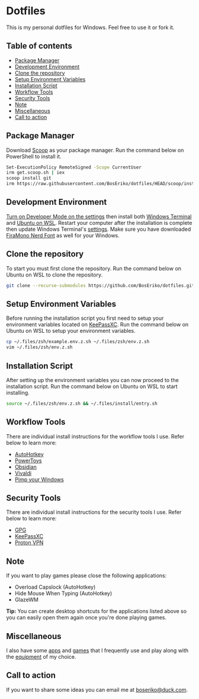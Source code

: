 # Dotfiles
This is my personal dotfiles for Windows. Feel free to use it or fork it.

## Table of contents
- [Package Manager](#package-manager)
- [Development Environment](#development-environment)
- [Clone the repository](#clone-the-repository)
- [Setup Environment Variables](#setup-environment-variables)
- [Installation Script](#installation-script)
- [Workflow Tools](#workflow-tools)
- [Security Tools](#security-tools)
- [Note](#note)
- [Miscellaneous](#miscellaneous)
- [Call to action](#call-to-action)

## Package Manager
Download [Scoop](https://scoop.sh/) as your package manager. Run the command below on PowerShell to install it.
``` sh
Set-ExecutionPolicy RemoteSigned -Scope CurrentUser
irm get.scoop.sh | iex
scoop install git
irm https://raw.githubusercontent.com/BosEriko/dotfiles/HEAD/scoop/install.sh | iex
```

## Development Environment
[Turn on Developer Mode on the settings](markdown/enable-developer-mode.md) then install both [Windows Terminal](https://apps.microsoft.com/store/detail/windows-terminal/9N0DX20HK701) and [Ubuntu on WSL](https://ubuntu.com/tutorials/install-ubuntu-on-wsl2-on-windows-10#1-overview). Restart your computer after the installation is complete then update Windows Terminal's [settings](windows-terminal/settings.json). Make sure you have downloaded [FiraMono Nerd Font](https://github.com/ryanoasis/nerd-fonts/releases/download/v3.1.1/FiraMono.zip) as well for your Windows.

## Clone the repository
To start you must first clone the repository. Run the command below on Ubuntu on WSL to clone the repository.
``` sh
git clone --recurse-submodules https://github.com/BosEriko/dotfiles.git ~/.files
```

## Setup Environment Variables
Before running the installation script you first need to setup your environment variables located on [KeePassXC](markdown/readme/keepassxc.md). Run the command below on Ubuntu on WSL to setup your environment variables.
``` sh
cp ~/.files/zsh/example.env.z.sh ~/.files/zsh/env.z.sh
vim ~/.files/zsh/env.z.sh
```

## Installation Script
After setting up the environment variables you can now proceed to the installation script. Run the command below on Ubuntu on WSL to start installing.
``` sh
source ~/.files/zsh/env.z.sh && ~/.files/install/entry.sh
```

## Workflow Tools
There are individual install instructions for the workflow tools I use. Refer below to learn more:
- [AutoHotkey](markdown/readme/autohotkey.md)
- [PowerToys](markdown/readme/powertoys.md)
- [Obsidian](markdown/readme/obsidian.md)
- [Vivaldi](markdown/readme/vivaldi.md)
- [Pimp your Windows](markdown/readme/pimp-your-windows.md)

## Security Tools
There are individual install instructions for the security tools I use. Refer below to learn more:
- [GPG](markdown/readme/gpg.md)
- [KeePassXC](markdown/readme/keepassxc.md)
- [Proton VPN](markdown/readme/proton-vpn.md)

## Note
If you want to play games please close the following applications:

- Overload Capslock (AutoHotkey)
- Hide Mouse When Typing (AutoHotkey)
- GlazeWM

**Tip:** You can create desktop shortcuts for the applications listed above so you can easily open them again once you're done playing games.

## Miscellaneous
I also have some [apps](markdown/apps.md) and [games](markdown/games.md) that I frequently use and play along with the [equipment](markdown/equipment.md) of my choice.

## Call to action
If you want to share some ideas you can email me at boseriko@duck.com.
